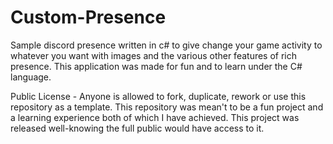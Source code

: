 # Custom-Presence
Sample discord presence written in c# to give change your game activity to whatever you want with images and the various other features of rich presence. This application was made for fun and to learn under the C# language.


Public License - 
Anyone is allowed to fork, duplicate, rework or use this repository as a template. This repository was mean't to be a fun project and a learning experience both of which I have achieved. This project was released well-knowing the full public would have access to it. 
